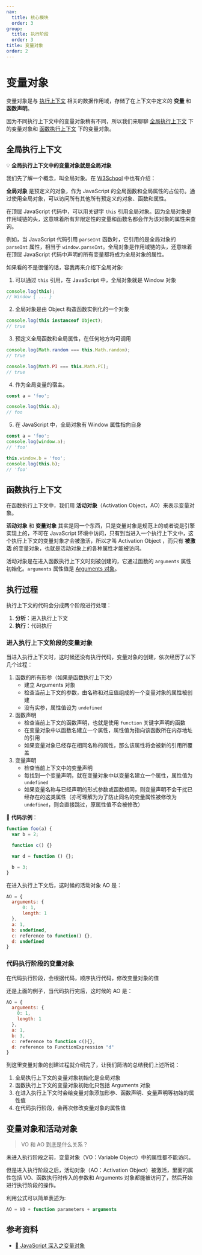 ```yaml
---
nav:
  title: 核心模块
  order: 3
group:
  title: 执行阶段
  order: 3
title: 变量对象
order: 2
---
```


# 变量对象

变量对象是与 [执行上下文](./execution-context-stack) 相关的数据作用域，存储了在上下文中定义的 **变量** 和 **函数声明**。

因为不同执行上下文中的变量对象稍有不同，所以我们来聊聊 [全局执行上下文](#全局执行上下文) 下的变量对象和 [函数执行上下文](#函数执行上下文) 下的变量对象。

## 全局执行上下文

💡 **全局执行上下文中的变量对象就是全局对象**

我们先了解一个概念，叫全局对象。在 [W3School](http://www.w3school.com.cn/jsref/jsref_obj_global.asp) 中也有介绍：

**全局对象** 是预定义的对象，作为 JavaScript 的全局函数和全局属性的占位符。通过使用全局对象，可以访问所有其他所有预定义的对象、函数和属性。

在顶层 JavaScript 代码中，可以用关键字 `this` 引用全局对象。因为全局对象是作用域链的头，这意味着所有非限定性的变量和函数名都会作为该对象的属性来查询。

例如，当 JavaScript 代码引用 `parseInt` 函数时，它引用的是全局对象的 `parseInt` 属性，相当于 `window.parseInt`。全局对象是作用域链的头，还意味着在顶层 JavaScript 代码中声明的所有变量都将成为全局对象的属性。

如果看的不是很懂的话，容我再来介绍下全局对象:

1. 可以通过 `this` 引用，在 JavaScript 中，全局对象就是 Window 对象

```js
console.log(this);
// Window { ... }
```

2. 全局对象是由 Object 构造函数实例化的一个对象

```js
console.log(this instanceof Object);
// true
```

3. 预定义全局函数和全局属性，在任何地方均可调用

```js
console.log(Math.random === this.Math.random);
// true

console.log(Math.PI === this.Math.PI);
// true
```

4. 作为全局变量的宿主。

```js
const a = 'foo';

console.log(this.a);
// foo
```

5. 在 JavaScript 中，全局对象有 Window 属性指向自身

```js
const a = 'foo';
console.log(window.a);
// 'foo'

this.window.b = 'foo';
console.log(this.b);
// 'foo'
```

## 函数执行上下文

在函数执行上下文中，我们用 **活动对象**（Activation Object，AO）来表示变量对象。

**活动对象** 和 **变量对象** 其实是同一个东西，只是变量对象是规范上的或者说是引擎实现上的，不可在 JavaScript 环境中访问，只有到当进入一个执行上下文中，这个执行上下文的变量对象才会被激活，所以才叫 Activation Object ，而只有 **被激活** 的变量对象，也就是活动对象上的各种属性才能被访问。

活动对象是在进入函数执行上下文时刻被创建的，它通过函数的 `arguments` 属性初始化。`arguments` 属性值是 [Arguments 对象](https://developer.mozilla.org/zh-CN/docs/Web/JavaScript/Reference/Functions/arguments)。

## 执行过程

执行上下文的代码会分成两个阶段进行处理：

1. **分析**：进入执行上下文
2. **执行**：代码执行

### 进入执行上下文阶段的变量对象

当进入执行上下文时，这时候还没有执行代码，变量对象的创建，依次经历了以下几个过程：

1. 函数的所有形参（如果是函数执行上下文）
   - 建立 Arguments 对象
   - 检查当前上下文的参数，由名称和对应值组成的一个变量对象的属性被创建
   - 没有实参，属性值设为 `undefined`
2. 函数声明
   - 检查当前上下文的函数声明，也就是使用 `function` 关键字声明的函数
   - 在变量对象中以函数名建立一个属性，属性值为指向该函数所在内存地址的引用
   - 如果变量对象已经存在相同名称的属性，那么该属性将会被新的引用所覆盖
3. 变量声明
   - 检查当前上下文中的变量声明
   - 每找到一个变量声明，就在变量对象中以变量名建立一个属性，属性值为 `undefined`
   - 如果变量名称与已经声明的形式参数或函数相同，则变量声明不会干扰已经存在的这类属性（亦可理解为为了防止同名的变量属性被修改为 `undefined`，则会直接跳过，原属性值不会被修改）

🌰 **代码示例**：

```js
function foo(a) {
  var b = 2;

  function c() {}

  var d = function () {};

  b = 3;
}
```

在进入执行上下文后，这时候的活动对象 AO 是：

```js
AO = {
  arguments: {
      0: 1,
      length: 1
  },
  a: 1,
  b: undefined,
  c: reference to function() {},
  d: undefined
}
```

### 代码执行阶段的变量对象

在代码执行阶段，会根据代码，顺序执行代码，修改变量对象的值

还是上面的例子，当代码执行完后，这时候的 AO 是：

```js
AO = {
  arguments: {
    0: 1,
    length: 1
  },
  a: 1,
  b: 3,
  c: reference to function c(){},
  d: reference to FunctionExpression "d"
}
```

到这里变量对象的创建过程就介绍完了，让我们简洁的总结我们上述所说：

1. 全局执行上下文的变量对象初始化是全局对象
2. 函数执行上下文的变量对象初始化只包括 Arguments 对象
3. 在进入执行上下文时会给变量对象添加形参、函数声明、变量声明等初始的属性值
4. 在代码执行阶段，会再次修改变量对象的属性值

## 变量对象和活动对象

> VO 和 AO 到底是什么关系？

未进入执行阶段之前，变量对象（VO：Variable Object）中的属性都不能访问。

但是进入执行阶段之后，活动对象（AO：Activation Object）被激活，里面的属性包括 VO、函数执行时传入的参数和 Arguments 对象都能被访问了，然后开始进行执行阶段的操作。

利用公式可以简单表述为:

```js
AO = VO + function parameters + arguments
```

## 参考资料

- [📝 JavaScript 深入之变量对象](https://github.com/mqyqingfeng/Blog/issues/5)
